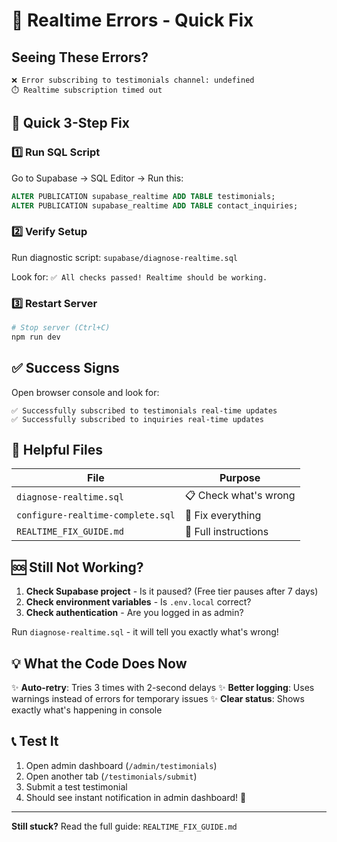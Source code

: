 # 🚨 Realtime Errors - Quick Fix

## Seeing These Errors?
```
❌ Error subscribing to testimonials channel: undefined
⏱️ Realtime subscription timed out
```

## 🔧 Quick 3-Step Fix

### 1️⃣ Run SQL Script
Go to Supabase → SQL Editor → Run this:

```sql
ALTER PUBLICATION supabase_realtime ADD TABLE testimonials;
ALTER PUBLICATION supabase_realtime ADD TABLE contact_inquiries;
```

### 2️⃣ Verify Setup
Run diagnostic script: `supabase/diagnose-realtime.sql`

Look for: `✅ All checks passed! Realtime should be working.`

### 3️⃣ Restart Server
```bash
# Stop server (Ctrl+C)
npm run dev
```

## ✅ Success Signs

Open browser console and look for:
```
✅ Successfully subscribed to testimonials real-time updates
✅ Successfully subscribed to inquiries real-time updates
```

## 📁 Helpful Files

| File | Purpose |
|------|---------|
| `diagnose-realtime.sql` | 📋 Check what's wrong |
| `configure-realtime-complete.sql` | 🔧 Fix everything |
| `REALTIME_FIX_GUIDE.md` | 📖 Full instructions |

## 🆘 Still Not Working?

1. **Check Supabase project** - Is it paused? (Free tier pauses after 7 days)
2. **Check environment variables** - Is `.env.local` correct?
3. **Check authentication** - Are you logged in as admin?

Run `diagnose-realtime.sql` - it will tell you exactly what's wrong!

## 💡 What the Code Does Now

✨ **Auto-retry**: Tries 3 times with 2-second delays
✨ **Better logging**: Uses warnings instead of errors for temporary issues
✨ **Clear status**: Shows exactly what's happening in console

## 📞 Test It

1. Open admin dashboard (`/admin/testimonials`)
2. Open another tab (`/testimonials/submit`)
3. Submit a test testimonial
4. Should see instant notification in admin dashboard! 🎉

---

**Still stuck?** Read the full guide: `REALTIME_FIX_GUIDE.md`
